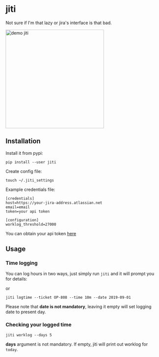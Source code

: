 # jiti
Not sure if I'm that lazy or jira's interface is that bad.

<img src="https://i.imgur.com/aOb1mZf.gif" alt="demo jiti" height="320px">

## Installation
Install it from pypi:
```
pip install --user jiti
```

Create config file:
```
touch ~/.jiti_settings
```

Example credentials file:
```
[credentials]
host=https://your-jira-address.atlassian.net
email=email
token=your api token

[configuration]
worklog_threshold=27000
```

You can obtain your api token [here](https://id.atlassian.com/manage/api-tokens)


## Usage
### Time logging
You can log hours in two ways, just simply run ```jiti``` and it will prompt you for details:

or

```
jiti logtime --ticket OP-808 --time 10m --date 2019-09-01
```

Please note that __date is not mandatory__, leaving it empty will set logging date to present day.

### Checking your logged time
```
jiti worklog --days 5
```

**days** argument is not mandatory. If empty, jiti will print out worklog for `today`.
